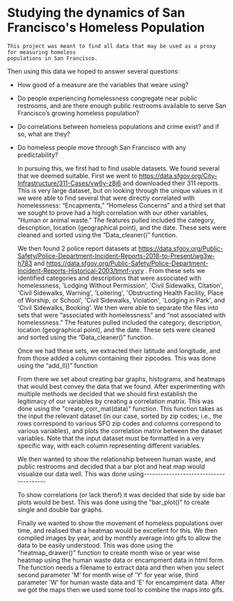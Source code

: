 # Studying the dynamics of San Francisco's Homeless Population

	This project was meant to find all data that may be used as a proxy for measuring homeless 
	populations in San Francisco. 

Then using this data we hoped to answer several questions: 
- How good of a measure are the variables that weare using?
- Do people experiencing homelessness congregate near public restrooms, and are there enough public restrooms available to serve San Francisco’s growing homeless population?
- Do correlations between homeless populations and crime exist? and if so, what are they?
- Do homeless people move through San Francisco with any predictability?

	In pursuing this, we first had to find usable datasets. We found several that we deemed suitable. First we went to https://data.sfgov.org/City-Infrastructure/311-Cases/vw6y-z8j6 and downloaded their 311 reports. This is very large dataset, but on looking through the unique values in it we were able to find several that were directly correlated with homelessness: “Encapments,” “Homeless Concerns” and a third set that we sought to prove had a high correlation with our other variables, “Human or animal waste.” The features pulled included the category, description, location (geographical point), and the date.
These sets were cleaned and sorted using the “Data_cleaner()” function.


	We then found 2 police report datasets at https://data.sfgov.org/Public-Safety/Police-Department-Incident-Reports-2018-to-Present/wg3w-h783 and https://data.sfgov.org/Public-Safety/Police-Department-Incident-Reports-Historical-2003/tmnf-yvry . From these sets we identified categories and descriptions that were associated with homelessness, 'Lodging Without Permission', 'Civil Sidewalks, Citation', 'Civil Sidewalks, Warning', 'Loitering', 'Obstructing Health Facility, Place of Worship, or School', 'Civil Sidewalks, Violation', 'Lodging in Park', and 'Civil Sidewalks, Booking’. We then were able to separate the files into sets that were “associated with homelessness” and “not associated with homelessness.” The features pulled included the category, description, location (geographical point), and the date.
These sets were cleaned and sorted using the “Data_cleaner()” function.

	Once we had these sets, we extracted their latitude and longitude, and from those added a column containing their zipcodes. 
This was done using the “add_ll()” function

	From there we set about creating bar graphs, histograms, and heatmaps that would best convey the data that we found. After experimenting with multiple methods we decided that we should first establish the legitimacy of our variables by creating a correlation matrix.
This was done using the "create_corr_mat(data)" function. This function takes as the input the relevant dataset (in our case, sorted by zip codes; i.e., the rows correspond to various SFO zip codes and columns correspond to various variables), and plots the correlation matrix between the dataset variables. Note that the input dataset must be formatted in a very specific way, with each column representing different variables.
	
	We then wanted to show the relationship between human waste, and public restrooms and decided that a bar plot and heat map would visualize our data well.
This was done using---------------------------------------

	To show correlations (or lack therof) it was decided that side by side bar plots would be best.
This was done using the "bar_plot()" to create single and double bar graphs.

	Finally we wanted to show the movement of homeless populations over time, and realised that a heatmap would be excellent for this. We then compiled images by year, and by monthly average into gifs to allow the data to be easily understood.
This was done using the "heatmap_drawer()" function to create month wise or year wise heatmap using the human waste data or encampment data in html form. The function needs a filename to extract data and then when you select second parameter 'M' for month wise of 'Y' for year wise, third parameter 'W' for human waste data and 'E' for encampment data. After we got the maps then we used some tool to combine the maps into gifs.
